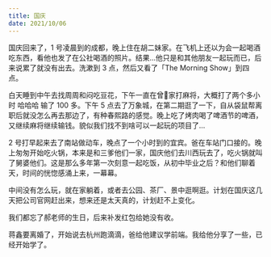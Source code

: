 ```yaml
---
title: 国庆
date: 2021/10/06
---
```


国庆回来了，1 号凌晨到的成都，晚上住在胡二妹家。在飞机上还以为会一起喝酒吃东西，看他也发了在公社喝酒的照片。结果...他只是和其他朋友一起玩而已，后来说累了就没有出去。洗漱到 3 点，然后又看了「The Morning Show」到四点。

白天睡到中午去找周周和闷吃豆花，下午一直在曾🐶家打麻将，大概打了两个多小时 哈哈哈 输了 100 多。下午 5 点去了万象城，在第二期逛了一下，自从袋鼠帮离职后就没怎么再去那边了，有种春熙路的感觉。晚上吃了烤肉喝了啤酒节的啤酒，又继续麻将继续输钱。貌似我们找不到啥可以一起玩的项目了...

2 号打早起来去了南站做动车，晚点了一个小时到的宜宾。爸在车站门口接的。晚上匆匆开始吃火锅，本来是和三爹他们一家，国庆他们去川西玩去了，吃火锅就叫了舅婆他们。这是那么多年第一次刻意一起吃饭，从初中毕业之后？和他们聊着天，时间的恍惚感涌上来，一幕幕。

中间没有怎么玩，就在家躺着，或者去公园、茶厂、景中逛啊逛。计划在国庆这几天把公司官网赶出来，想来还是太天真的，计划赶不上变化。

我们都忘了郝老师的生日，后来补发红包给她没有收。

蒋鑫要离婚了，开始说去杭州跑滴滴，爸给他建议学前端。我给他分享了一些，已经开始学了。